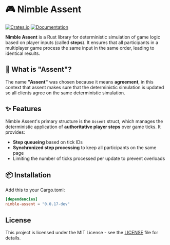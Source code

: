 # 🎮 Nimble Assent

[![Crates.io](https://img.shields.io/crates/v/nimble-assent)](https://crates.io/crates/nimble-assent)
[![Documentation](https://docs.rs/nimble-assent/badge.svg)](https://docs.rs/nimble-assent)

**Nimble Assent** is a Rust library for deterministic simulation of game logic based on player inputs (called **steps**).
It ensures that all participants in a multiplayer game process the same input in the same order, leading to identical results.

## 🤔 What is "Assent"?

The name **"Assent"** was chosen because it means **agreement**, in this context that assent makes sure that the deterministic simulation is updated so all clients agree on the same deterministic simulation.

## ✨ Features

Nimble Assent's primary structure is the `Assent` struct, which manages the deterministic application of **authoritative player steps** over game ticks. It provides:

- **Step queueing** based on tick IDs
- **Synchronized step processing** to keep all participants on the same page
- Limiting the number of ticks processed per update to prevent overloads

## 📦 Installation

Add this to your Cargo.toml:

```toml
[dependencies]
nimble-assent = "0.0.17-dev"
```

## License

This project is licensed under the MIT License - see the [LICENSE](LICENSE) file for details.
